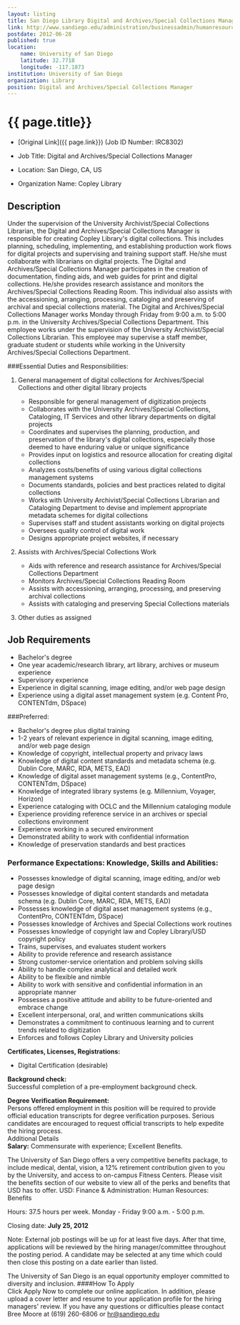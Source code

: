 ```yaml
---
layout: listing
title: San Diego Library Digital and Archives/Special Collections Manager
link: http://www.sandiego.edu/administration/businessadmin/humanresources/jobopportunities/openings.php
postdate: 2012-06-28
published: true
location:
	name: University of San Diego
	latitude: 32.7718
	longitude: -117.1873
institution: University of San Diego
organization: Library
position: Digital and Archives/Special Collections Manager
---
```



# {{ page.title}}

* [Original Link]({{ page.link}}) (Job ID Number: IRC8302)


* Job Title:		Digital and Archives/Special Collections Manager
* Location:		San Diego, CA, US
* Organization Name:		Copley Library


## Description
	
Under the supervision of the University Archivist/Special Collections Librarian, the Digital and Archives/Special Collections Manager is responsible for creating Copley Library's digital collections.  This includes planning, scheduling, implementing, and establishing production work flows for digital projects and supervising and training support staff.  He/she must collaborate with librarians on digital projects. The Digital and Archives/Special Collections Manager participates in the creation of documentation, finding aids, and web guides for print and digital collections. He/she provides research assistance and monitors the Archives/Special Collections Reading Room. This individual also assists with the accessioning, arranging, processing, cataloging and preserving of archival and special collections material.  The Digital and Archives/Special Collections Manager works Monday through Friday from 9:00 a.m. to 5:00 p.m. in the University Archives/Special Collections Department.  This employee works under the supervision of the University Archivist/Special Collections Librarian.  This employee may supervise a staff member, graduate student or students while working in the University Archives/Special Collections Department.
 
###Essential Duties and Responsibilities:
 
1. General management of digital collections for Archives/Special Collections and other digital library projects

	* Responsible for general management of digitization projects
	* Collaborates with the University Archives/Special Collections, Cataloging, IT Services and other library departments on digital projects 
	* Coordinates and supervises the planning, production, and preservation of  the library's digital collections, especially those deemed to have enduring value or unique  significance
	* Provides input on logistics and resource allocation for creating digital collections
	* Analyzes costs/benefits of using various digital collections management systems
	* Documents standards, policies and best practices related to digital collections
	* Works with University Archivist/Special Collections Librarian and Cataloging Department to devise and implement appropriate metadata schemes for digital collections
	* Supervises staff and student assistants working on digital projects
	* Oversees quality control of digital work
	* Designs appropriate project websites, if necessary
	
2. Assists with Archives/Special Collections Work

	* Aids with reference and research assistance for Archives/Special Collections Department
	* Monitors Archives/Special Collections Reading Room
	* Assists with  accessioning, arranging, processing, and preserving archival collections
	* Assists with cataloging and preserving Special Collections materials
	
3. Other duties as assigned

## Job Requirements		
* Bachelor's degree
* One year academic/research library, art library, archives or museum experience
* Supervisory experience
* Experience in digital scanning, image editing, and/or web page design
* Experience using a digital asset management system (e.g. Content Pro, CONTENTdm, DSpace)

###Preferred:
* Bachelor's degree plus digital training
* 1-2 years of relevant experience in digital scanning, image editing, and/or web page design
* Knowledge of copyright, intellectual property and privacy laws
* Knowledge of digital content standards and metadata schema (e.g. Dublin Core, MARC, RDA, METS, EAD)
* Knowledge of digital asset management systems (e.g., ContentPro, CONTENTdm, DSpace)
* Knowledge of integrated library systems (e.g. Millennium, Voyager, Horizon)
* Experience cataloging with OCLC and the Millennium cataloging module
* Experience providing reference service in an archives or special collections environment
* Experience working in a secured environment
* Demonstrated ability to work with confidential information
* Knowledge of preservation standards and best practices

### Performance Expectations: Knowledge, Skills and Abilities:
 
* Possesses knowledge of digital scanning, image editing, and/or web page design
* Possesses knowledge of digital content standards and metadata schema (e.g. Dublin Core, MARC, RDA, METS, EAD)
* Possesses knowledge of digital asset management systems (e.g., ContentPro, CONTENTdm, DSpace)
* Possesses knowledge of Archives and Special Collections work routines
* Possesses knowledge of copyright law and Copley Library/USD copyright policy
* Trains, supervises, and evaluates student workers
* Ability to provide reference and research assistance
* Strong customer-service orientation and problem solving skills
* Ability to handle complex analytical and detailed work
* Ability to be flexible and nimble
* Ability to work with sensitive and confidential information in an appropriate manner
* Possesses a positive attitude and ability to be future-oriented and embrace change
* Excellent interpersonal, oral, and written communications skills
* Demonstrates a commitment to continuous learning and to current trends related to digitization
* Enforces and follows Copley Library and University policies

**Certificates, Licenses, Registrations:**
 
* Digital Certification (desirable)

**Background check:**  
Successful completion of a pre-employment background check.
 
**Degree Verification Requirement:**  
Persons offered employment in this position will be required to provide official education transcripts for degree verification purposes.  Serious candidates are encouraged to request official transcripts to help expedite the hiring process.   
Additional Details		
**Salary:** Commensurate with experience; Excellent Benefits. 
 
The University of San Diego offers a very competitive benefits package, to include medical, dental, vision, a 12% retirement contribution given to you by the University, and access to on-campus Fitness Centers.  Please visit the benefits section of our website to view all of the perks and benefits that USD has to offer. USD: Finance & Administration: Human Resources: Benefits
 
Hours: 37.5 hours per week.  Monday - Friday 9:00 a.m. - 5:00 p.m.  
 
Closing date: **July 25, 2012**  
 
Note: External job postings will be up for at least five days. After that time, applications will be reviewed by the hiring manager/committee throughout the posting period. A candidate may be selected at any time which could then close this posting on a date earlier than listed.
 
The University of San Diego is an equal opportunity employer committed to diversity and inclusion.
####How To Apply		
Click Apply Now to complete our online application. In addition, please upload a cover letter and resume to your application profile for the hiring managers' review.  If you have any questions or difficulties please contact Bree Moore at (619) 260-6806 or hr@sandiego.edu
